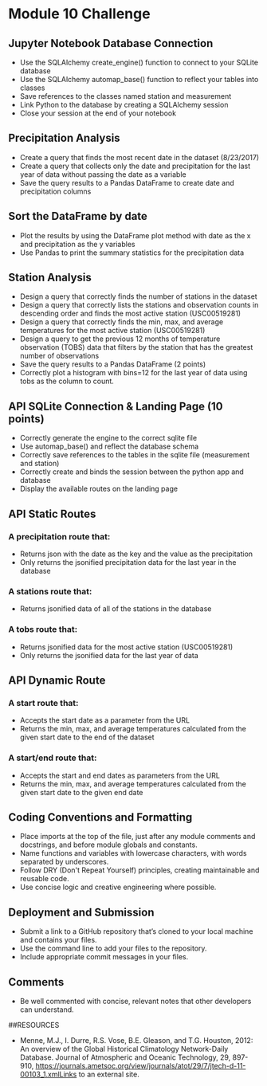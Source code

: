 # Module 10 Challenge 

## Jupyter Notebook Database Connection
- Use the SQLAlchemy create_engine() function to connect to your SQLite database
- Use the SQLAlchemy automap_base() function to reflect your tables into classes
- Save references to the classes named station and measurement
- Link Python to the database by creating a SQLAlchemy session
- Close your session at the end of your notebook

## Precipitation Analysis 
- Create a query that finds the most recent date in the dataset (8/23/2017)
- Create a query that collects only the date and precipitation for the last year of data without passing the date as a variable
- Save the query results to a Pandas DataFrame to create date and precipitation columns

## Sort the DataFrame by date
- Plot the results by using the DataFrame plot method with date as the x and precipitation as the y variables
- Use Pandas to print the summary statistics for the precipitation data

## Station Analysis
- Design a query that correctly finds the number of stations in the dataset
- Design a query that correctly lists the stations and observation counts in descending order and finds the most active station (USC00519281)
- Design a query that correctly finds the min, max, and average temperatures for the most active station (USC00519281) 
- Design a query to get the previous 12 months of temperature observation (TOBS) data that filters by the station that has the greatest number of observations
- Save the query results to a Pandas DataFrame (2 points)
- Correctly plot a histogram with bins=12 for the last year of data using tobs as the column to count. 

## API SQLite Connection & Landing Page (10 points)
- Correctly generate the engine to the correct sqlite file 
- Use automap_base() and reflect the database schema 
- Correctly save references to the tables in the sqlite file (measurement and station)
- Correctly create and binds the session between the python app and database 
- Display the available routes on the landing page

## API Static Routes
### A precipitation route that:
- Returns json with the date as the key and the value as the precipitation
- Only returns the jsonified precipitation data for the last year in the database

### A stations route that:
- Returns jsonified data of all of the stations in the database

### A tobs route that:
- Returns jsonified data for the most active station (USC00519281)
- Only returns the jsonified data for the last year of data 

## API Dynamic Route
### A start route that:
- Accepts the start date as a parameter from the URL 
- Returns the min, max, and average temperatures calculated from the given start date to the end of the dataset 

### A start/end route that:
- Accepts the start and end dates as parameters from the URL 
- Returns the min, max, and average temperatures calculated from the given start date to the given end date 

## Coding Conventions and Formatting 
- Place imports at the top of the file, just after any module comments and docstrings, and before module globals and constants.
- Name functions and variables with lowercase characters, with words separated by underscores.
- Follow DRY (Don't Repeat Yourself) principles, creating maintainable and reusable code.
- Use concise logic and creative engineering where possible.

## Deployment and Submission 
- Submit a link to a GitHub repository that’s cloned to your local machine and contains your files.
- Use the command line to add your files to the repository.
- Include appropriate commit messages in your files.

## Comments
- Be well commented with concise, relevant notes that other developers can understand.

##RESOURCES
- Menne, M.J., I. Durre, R.S. Vose, B.E. Gleason, and T.G. Houston, 2012: An overview of the Global Historical Climatology Network-Daily Database. Journal of Atmospheric and Oceanic Technology, 29, 897-910, https://journals.ametsoc.org/view/journals/atot/29/7/jtech-d-11-00103_1.xmlLinks to an external site.